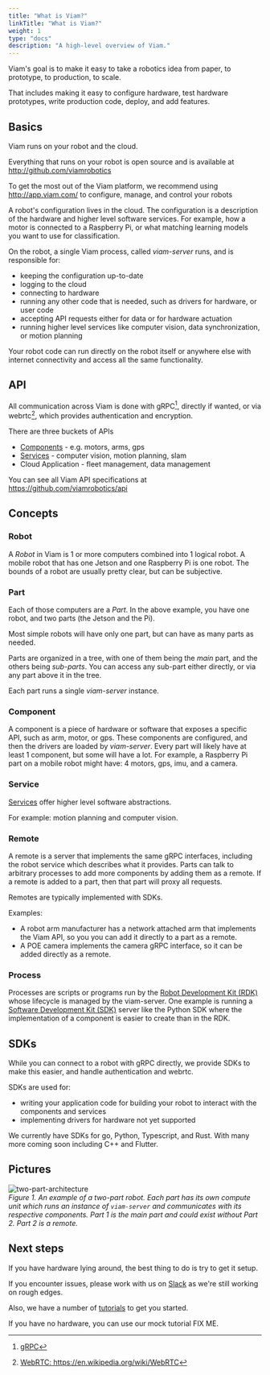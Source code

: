 ```yaml
---
title: "What is Viam?"
linkTitle: "What is Viam?"
weight: 1
type: "docs"
description: "A high-level overview of Viam."
---
```


Viam's goal is to make it easy to take a robotics idea from paper, to prototype, to production, to scale. 

That includes making it easy to configure hardware, test hardware prototypes, write production code, deploy, and add features.

## Basics
Viam runs on your robot and the cloud.

Everything that runs on your robot is open source and is available at http://github.com/viamrobotics 

To get the most out of the Viam platform, we recommend using  http://app.viam.com/ to configure, manage, and control your robots

A robot's configuration lives in the cloud.
The configuration is a description of the hardware and higher level software services.
For example, how a motor is connected to a Raspberry Pi, or what matching learning models you want to use for classification.

On the robot, a single Viam process, called _viam-server_ runs, and is responsible for: 
- keeping the configuration up-to-date
- logging to the cloud
- connecting to hardware
- running any other code that is needed, such as drivers for hardware, or user code
- accepting API requests either for data or for hardware actuation
- running higher level services like computer vision, data synchronization, or motion planning

Your robot code can run directly on the robot itself or anywhere else with internet connectivity and access all the same functionality.

## API

All communication across Viam is done with gRPC[^grpc], directly if wanted, or via webrtc[^webrtc], which provides authentication and encryption.

[^grpc]: <a href="https://grpc.io/" target="_blank">gRPC</a>
[^webrtc]: <a href="https://en.wikipedia.org/wiki/WebRTC)" target="_blank">WebRTC: ht<span></span>tps://en.wikipedia.org/wiki/WebRTC</a> 

There are three buckets of APIs
- [Components](/components) - e.g. motors, arms, gps 
- [Services](/services) - computer vision, motion planning, slam
- Cloud Application - fleet management, data management

You can see all Viam API specifications at https://github.com/viamrobotics/api

## Concepts

### Robot
A _Robot_ in Viam is 1 or more computers combined into 1 logical robot.
A mobile robot that has one Jetson and one Raspberry Pi is one robot.
The bounds of a robot are usually pretty clear, but can be subjective. 

### Part
Each of those computers are a _Part_. In the above example, you have one robot, and two parts (the Jetson and the Pi).

Most simple robots will have only one part, but can have as many parts as needed.

Parts are organized in a tree, with one of them being the _main_ part, and the others being _sub-parts_.
You can access any sub-part either directly, or via any part above it in the tree.

Each part runs a single _viam-server_ instance.

### Component

A component is a piece of hardware or software that exposes a specific API, such as arm, motor, or gps.
These components are configured, and then the drivers are loaded by _viam-server_.
Every part will likely have at least 1 component, but some will have a lot.
For example, a Raspberry Pi part on a mobile robot might have: 4 motors, gps, imu, and a camera.

### Service

[Services](/services) offer higher level software abstractions.

For example: motion planning and computer vision.

### Remote

A remote is a server that implements the same gRPC interfaces, including the robot service which describes what it provides.
Parts can talk to arbitrary processes to add more components by adding them as a remote.
If a remote is added to a part, then that part will proxy all requests.

Remotes are typically implemented with SDKs.

Examples: 
- A robot arm manufacturer has a network attached arm that implements the Viam API, so you you can add it directly to a part as a remote.
- A POE camera implements the camera gRPC interface, so it can be added directly as a remote.

### Process
Processes are scripts or programs run by the [Robot Development Kit (RDK)](../../appendix/glossary#rdk_anchor) whose lifecycle is managed by the viam-server.
One example is running a [Software Development Kit (SDK)](/product-overviews/sdk-as-server) server like the Python SDK where the implementation of a component is easier to create than in the RDK.

## SDKs

While you can connect to a robot with gRPC directly, we provide SDKs to make this easier, and handle authentication and webrtc.

SDKs are used for:
- writing your application code for building your robot to interact with the components and services
- implementing drivers for hardware not yet supported

We currently have SDKs for go, Python, Typescript, and Rust. With many more coming soon including C++ and Flutter.

## Pictures

![two-part-architecture](../img/overview-two-part-architecture.png)  
_Figure 1.
An example of a two-part robot.
Each part has its own compute unit which runs an instance of `viam-server` and communicates with its respective components.
Part 1 is the main part and could exist without Part 2.
Part 2 is a remote._

## Next steps

If you have hardware lying around, the best thing to do is try to get it setup.

If you encounter issues, please work with us on [Slack](https://viamrobotics.slack.com/) as we're still working on rough edges.

Also, we have a number of [tutorials](/tutorials) to get you started.

If you have no hardware, you can use our mock tutorial FIX ME.


